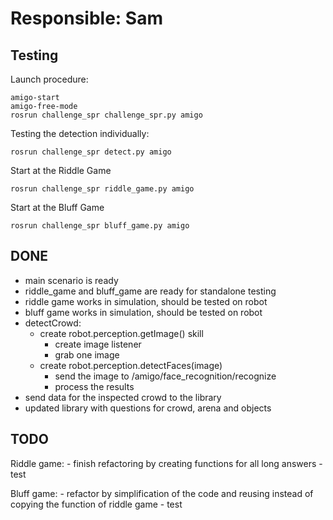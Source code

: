 # Responsible: Sam

## Testing

Launch procedure:
```
amigo-start
amigo-free-mode
rosrun challenge_spr challenge_spr.py amigo
```

Testing the detection individually:
```
rosrun challenge_spr detect.py amigo
```

Start at the Riddle Game
```
rosrun challenge_spr riddle_game.py amigo
```

Start at the Bluff Game
```
rosrun challenge_spr bluff_game.py amigo
```

## DONE

- main scenario is ready
- riddle_game and bluff_game are ready for standalone testing
- riddle game works in simulation, should be tested on robot
- bluff game works in simulation, should be tested on robot
- detectCrowd:
	- create robot.perception.getImage() skill
		- create image listener
		- grab one image
	- create robot.perception.detectFaces(image)
		- send the image to /amigo/face_recognition/recognize
		- process the results
- send data for the inspected crowd to the library
- updated library with questions for crowd, arena and objects

## TODO

Riddle game:
	- finish refactoring by creating functions for all long answers
	- test

Bluff game:
	- refactor by simplification of the code and reusing instead of copying the function of riddle game
	- test
